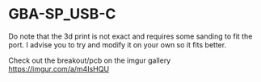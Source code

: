 # GBA-SP_USB-C

Do note that the 3d print is not exact and requires some sanding to fit the port. 
I advise you to try and modify it on your own so it fits better.

Check out the breakout/pcb on the imgur gallery
https://imgur.com/a/m4IsHQU
